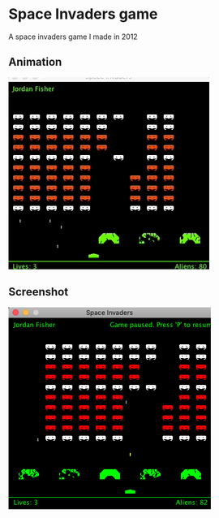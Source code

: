# Space Invaders game

A space invaders game I made in 2012

## Animation

![Animation](animation.gif)

## Screenshot

![Screenshot](screenshot.png)
